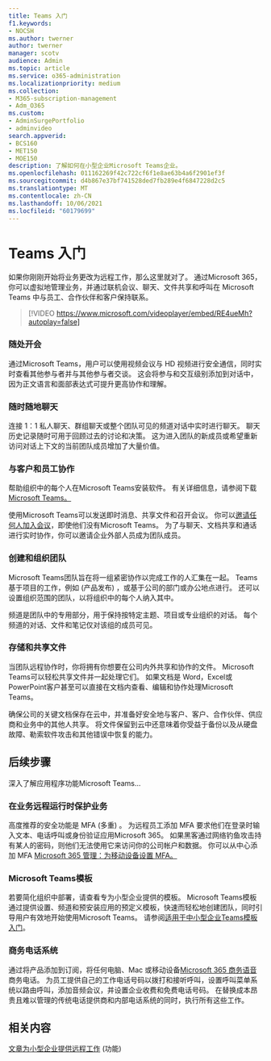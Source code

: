 ```yaml
---
title: Teams 入门
f1.keywords:
- NOCSH
ms.author: twerner
author: twerner
manager: scotv
audience: Admin
ms.topic: article
ms.service: o365-administration
ms.localizationpriority: medium
ms.collection:
- M365-subscription-management
- Adm_O365
ms.custom:
- AdminSurgePortfolio
- adminvideo
search.appverid:
- BCS160
- MET150
- MOE150
description: 了解如何在小型企业Microsoft Teams企业。
ms.openlocfilehash: 011162269f42c722cf6f1e8ae63b4a6f2901ef3f
ms.sourcegitcommit: d4b867e37bf741528ded7fb289e4f6847228d2c5
ms.translationtype: MT
ms.contentlocale: zh-CN
ms.lasthandoff: 10/06/2021
ms.locfileid: "60179699"
---
```

# <a name="get-started-with-teams"></a>Teams 入门

如果你刚刚开始将业务更改为远程工作，那么这里就对了。 通过Microsoft 365，你可以虚拟地管理业务，并通过联机会议、聊天、文件共享和呼叫在 Microsoft Teams 中与员工、合作伙伴[](https://www.microsoft.com/microsoft-teams/instant-messaging?ocid=oo_support_mix_marvel_ups_support_smcteamsmb_inline)和客户保持联系。 

> [!VIDEO https://www.microsoft.com/videoplayer/embed/RE4ueMh?autoplay=false]

### <a name="meet-from-anywhere"></a>随处开会

通过Microsoft Teams，用户可以使用视频会议与 HD 视频进行安全通信，同时实时查看其他参与者并与其他参与者交谈。 这会将参与和交互级别添加到对话中，因为正文语言和面部表达式可提升更高协作和理解。

### <a name="chat-from-anywhere"></a>随时随地聊天

连接 1：1 私人聊天、群组聊天或整个团队可见的频道对话中实时进行聊天。 聊天历史记录随时可用于回顾过去的讨论和决策。 这为进入团队的新成员或希望重新访问对话上下文的当前团队成员增加了大量价值。

### <a name="collaborate-with-customers-and-employees"></a>与客户和员工协作

帮助组织中的每个人在Microsoft Teams安装软件。 有关详细信息，请参阅下载[Microsoft Teams。](https://aka.ms/downloadteams)

使用Microsoft Teams可以发送即时消息、共享文件和召开会议。 你可以[邀请任何人加入会议](schedule-guest-meeting.md)，即使他们没有Microsoft Teams。 为了与聊天、文档共享和通话进行实时协作，你可以邀请企业外部人员成为团队成员。

### <a name="create-and-organize-teams"></a>创建和组织团队

Microsoft Teams团队旨在将一组紧密协作以完成工作的人汇集在一起。 Teams基于项目的工作，例如 (产品发布) ，或基于公司的部门或办公地点进行。 还可以设置组织范围的团队，以将组织中的每个人纳入其中。

频道是团队中的专用部分，用于保持按特定主题、项目或专业组织的对话。 每个频道的对话、文件和笔记仅对该组的成员可见。

### <a name="store-and-share-files"></a>存储和共享文件

当团队远程协作时，你将拥有你想要在公司内外共享和协作的文件。 Microsoft Teams可以轻松共享文件并一起处理它们。 如果文档是 Word，Excel或PowerPoint客户甚至可以直接在文档内查看、编辑和协作处理Microsoft Teams。

确保公司的关键文档保存在云中，并准备好安全地与客户、客户、合作伙伴、供应商和业务中的其他人共享。 将文件保留到云中还意味着你受益于备份以及从硬盘故障、勒索软件攻击和其他错误中恢复的能力。

## <a name="next-steps"></a>后续步骤

深入了解应用程序功能Microsoft Teams...

### <a name="secure-your-business-as-it-runs-remotely"></a>在业务远程运行时保护业务

高度推荐的安全功能是 MFA (多重) 。 为远程员工添加 MFA 要求他们在登录时输入文本、电话呼叫或身份验证应用Microsoft 365。 如果黑客通过网络钓鱼攻击持有某人的密码，则他们无法使用它来访问你的公司帐户和数据。 你可以从中心添加 MFA [Microsoft 365 管理：为移动设备设置 MFA。](set-up-mfa.md)

### <a name="microsoft-teams-templates"></a>Microsoft Teams模板

若要简化组织中部署，请查看专为小型企业提供的模板。 Microsoft Teams模板通过提供设置、频道和预安装应用的预定义模板，快速而轻松地创建团队，同时引导用户有效地开始使用Microsoft Teams。 请参阅[适用于中小型企业Teams模板入门](/microsoftteams/smb-templates)。

### <a name="business-phone-system"></a>商务电话系统

通过将产品添加到订阅，将任何电脑、Mac 或移动设备[Microsoft 365 商务语音](https://aka.ms/getbusinessvoice)商务电话。 为员工提供自己的工作电话号码以拨打和接听呼叫，设置呼叫菜单系统以路由呼叫，添加音频会议，并设置企业收费和免费电话号码。 在替换成本昂贵且难以管理的传统电话提供商和内部电话系统的同时，执行所有这些工作。

## <a name="related-content"></a>相关内容

[文章为小型企业提供远程工作](../admin/misc/empower-your-small-business-with-remote-work.md) (功能) 